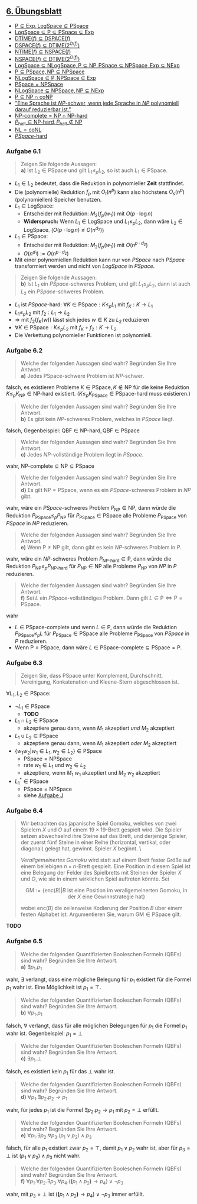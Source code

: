 ## [6. Übungsblatt](https://web.archive.org/web/20241212082357/https://iccl.inf.tu-dresden.de/w/images/e/e4/TheoLog24-Uebung06.pdf)

  * [$\text{P} \subsetneq \text{Exp}, \text{LogSpace} \subsetneq \text{PSpace}$](https://web.archive.org/web/20250222123606/https://iccl.inf.tu-dresden.de/w/images/8/86/TheoLog2024-Vorlesung-07-print.pdf#page=28)
  * [$\text{LogSpace} \subseteq \text{P} \subseteq \text{PSpace} \subsetneq \text{Exp}$](https://web.archive.org/web/20250222123606/https://iccl.inf.tu-dresden.de/w/images/8/86/TheoLog2024-Vorlesung-07-print.pdf#page=28)
  * [$\text{DTIME}(f) \subseteq \text{DSPACE}(f)$](https://iccl.inf.tu-dresden.de/w/images/c/c2/TheoLog2024-Vorlesung-08-print.pdf#page=5)
  * [$\text{DSPACE}(f) \subseteq \text{DTIME}(2^{O(f)})$](https://iccl.inf.tu-dresden.de/w/images/c/c2/TheoLog2024-Vorlesung-08-print.pdf#page=6)
  * [$\text{NTIME}(f) \subseteq \text{NSPACE}(f)$](https://iccl.inf.tu-dresden.de/w/images/c/c2/TheoLog2024-Vorlesung-08-print.pdf#page=11)
  * [$\text{NSPACE}(f) \subseteq \text{DTIME}(2^{O(f)})$](https://iccl.inf.tu-dresden.de/w/images/c/c2/TheoLog2024-Vorlesung-08-print.pdf#page=11)
  * [$\text{LogSpace} \subseteq \text{NLogSpace}, \text{P} \subseteq \text{NP}, \text{PSpace} \subseteq \text{NPSpace}, \text{Exp} \subseteq \text{NExp}$](https://iccl.inf.tu-dresden.de/w/images/c/c2/TheoLog2024-Vorlesung-08-print.pdf#page=11)
  * [$\text{P} \subseteq \text{PSpace}, \text{NP} \subseteq \text{NPSpace}$](https://iccl.inf.tu-dresden.de/w/images/c/c2/TheoLog2024-Vorlesung-08-print.pdf#page=11)
  * [$\text{NLogSpace} \subseteq \text{P}, \text{NPSpace} \subseteq \text{Exp}$](https://iccl.inf.tu-dresden.de/w/images/c/c2/TheoLog2024-Vorlesung-08-print.pdf#page=11)
  * [$\text{PSpace} = \text{NPSpace}$](https://iccl.inf.tu-dresden.de/w/images/c/c2/TheoLog2024-Vorlesung-08-print.pdf#page=13)
  * [$\text{NLogSpace} \subsetneq \text{NPSpace}, \text{NP} \subsetneq \text{NExp}$](https://iccl.inf.tu-dresden.de/w/images/c/c2/TheoLog2024-Vorlesung-08-print.pdf#page=14)
  * [$\text{P} \subseteq \text{NP} \cap \text{coNP}$](https://web.archive.org/web/20250222123606/https://iccl.inf.tu-dresden.de/w/images/5/5d/TheoLog2024-Vorlesung-09-print.pdf#page=14)
  * ["Eine Sprache ist *NP*-schwer, wenn jede Sprache in *NP* polynomiell darauf reduzierbar ist."](https://web.archive.org/web/20250222123606/https://iccl.inf.tu-dresden.de/w/images/5/5d/TheoLog2024-Vorlesung-09-print.pdf#page=19)
  * [$\text{NP-complete} = \text{NP} \cap \text{NP-hard}$](https://web.archive.org/web/20250222123606/https://iccl.inf.tu-dresden.de/w/images/5/5d/TheoLog2024-Vorlesung-09-print.pdf#page=19)
  * [$P_\text{halt} \in \text{NP-hard}, P_\text{halt} \notin \text{NP}$](https://web.archive.org/web/20250222123606/https://iccl.inf.tu-dresden.de/w/images/5/5d/TheoLog2024-Vorlesung-09-print.pdf#page=19)
  * [$\text{NL} = \text{coNL}$](https://web.archive.org/web/20250222123606/https://iccl.inf.tu-dresden.de/w/images/1/1b/TheoLog2024-Vorlesung-11-print.pdf#page=10)
  * [*PSpace*-hard](https://web.archive.org/web/20250222123633/https://iccl.inf.tu-dresden.de/w/images/1/1b/TheoLog2024-Vorlesung-11-print.pdf#page=20)

### Aufgabe 6.1

> Zeigen Sie folgende Aussagen: \
> **a)** Ist $L_2 \in \text{PSpace}$ und gilt $L_1 \leq_p L_2$, so ist auch $L_1 \in \text{PSpace}$.

  * $L_1 \in L_2$ bedeutet, dass die Reduktion in polynomieller **Zeit** stattfindet.
  * Die (polynomielle) Reduktion $f_p$ mit $O_t(n^p)$ kann also höchstens $O_s(n^p)$ (polynomiellen) Speicher benutzen.
  * $L_1 \in \text{LogSpace}$:
      * Entscheider mit Reduktion: $M_2(f_p(w_1))$ mit $O(p \cdot \log{n})$
      * **Widerspruch:** Wenn $L_1 \in \text{LogSpace}$ und $L_1 \leq_p L_2$, dann wäre $L_2 \in \text{LogSpace}$. ($O(p \cdot \log{n}) \not\approx O(n^{d_2})$)
  * $L_1 \in \text{PSpace}$:
      * Entscheider mit Reduktion: $M_2(f_p(w_1))$ mit $O(n^{p \cdot d_2})$
      * $O(n^{d_1}) := O(n^{p \cdot d_2})$
  * Mit einer polynomiellen Reduktion kann nur von *PSpace* nach *PSpace* transformiert werden und nicht von *LogSpace* in *PSpace*.

> Zeigen Sie folgende Aussagen: \
> **b)** Ist $L_1$ ein *PSpace*-schweres Problem, und gilt $L_1 \leq_p L_2$, dann ist auch $L_2$ ein *PSpace*-schweres Problem.

  * $L_1$ ist *PSpace*-hard: $\forall K \in \text{PSpace}: K \leq_p L_1$ mit $f_K: K \rightarrow L_1$
  * $L_1 \leq_p L_2$ mit $f_2: L_1 \rightarrow L_2$
  * $\Rightarrow$ mit $f_2(f_K(w))$ lässt sich jedes $w \in K$ zu $L_2$ reduzieren
  * $\forall K \in \text{PSpace}: K \leq_p L_2$ mit $f_K \circ f_2: K \rightarrow L_2$
  * Die Verkettung polynomieller Funktionen ist polynomiell.

### Aufgabe 6.2

> Welche der folgenden Aussagen sind wahr? Begründen Sie Ihre Antwort. \
> **a)** Jedes PSpace-schwere Problem ist *NP*-schwer.

falsch, es existieren Probleme $K \in \text{PSpace}, K \notin \text{NP}$ für die keine Reduktion $K \leq_p K_\text{NP} \in \text{NP-hard}$ existiert. ($K \leq_p K_\text{PSpace} \in \text{PSpace-hard}$ muss existieren.)

> Welche der folgenden Aussagen sind wahr? Begründen Sie Ihre Antwort. \
> **b)** Es gibt kein *NP*-schweres Problem, welches in *PSpace* liegt.

falsch, Gegenbeispiel: $\text{QBF} \in \text{NP-hard}, \text{QBF} \in \text{PSpace}$

> Welche der folgenden Aussagen sind wahr? Begründen Sie Ihre Antwort. \
> **c)** Jedes *NP*-vollständige Problem liegt in *PSpace*.

wahr, $\text{NP-complete} \subseteq \text{NP} \subseteq \text{PSpace}$

> Welche der folgenden Aussagen sind wahr? Begründen Sie Ihre Antwort. \
> **d)** Es gilt $\text{NP} = \text{PSpace}$, wenn es ein *PSpace*-schweres Problem in *NP* gibt.

wahr, wäre ein *PSpace*-schweres Problem $P_\text{NP} \in \text{NP}$, dann würde die Reduktion $P_\text{PSpace} \leq_p P_\text{NP}$ für $P_\text{PSpace} \in \text{PSpace}$ alle Probleme $P_\text{PSpace}$ von *PSpace* in *NP* reduzieren.

> Welche der folgenden Aussagen sind wahr? Begründen Sie Ihre Antwort. \
> **e)** Wenn $\text{P} \neq \text{NP}$ gilt, dann gibt es kein *NP*-schweres Problem in *P*.

wahr, wäre ein *NP*-schweres Problem $P_\text{NP-hard} \in \text{P}$, dann würde die Reduktion $P_\text{NP} \leq_p P_\text{NP-hard}$ für $P_\text{NP} \in \text{NP}$ alle Probleme $P_\text{NP}$ von *NP* in *P* reduzieren.

> Welche der folgenden Aussagen sind wahr? Begründen Sie Ihre Antwort. \
> **f)** Sei $L$ ein *PSpace*-vollständiges Problem. Dann gilt $L \in \text{P} \Leftrightarrow \text{P} = \text{PSpace}$.

wahr

  * $L \in \text{PSpace-complete}$ und wenn $L \in \text{P}$, dann würde die Reduktion $P_\text{PSpace} \leq_p L$ für $P_\text{PSpace} \in \text{PSpace}$ alle Probleme $P_\text{PSpace}$ von *PSpace* in *P* reduzieren.
  * Wenn $\text{P} = \text{PSpace}$, dann wäre $L \in \text{PSpace-complete} \subseteq \text{PSpace} = \text{P}$.

### Aufgabe 6.3

> Zeigen Sie, dass PSpace unter Komplement, Durchschnitt, Vereinigung, Konkatenation und Kleene-Stern abgeschlossen ist.

$\forall L_1, L_2 \in \text{PSpace}:$

  * $\neg L_1 \in \text{PSpace}$
      * **TODO**
  * $L_1 \cap L_2 \in \text{PSpace}$
      * akzeptiere genau dann, wenn $M_1$ akzeptiert *und* $M_2$ akzeptiert
  * $L_1 \cup L_2 \in \text{PSpace}$
      * akzeptiere genau dann, wenn $M_1$ akzeptiert *oder* $M_2$ akzeptiert
  * $\left\{ w_1 w_2 | w_1 \in L_1, w_2 \in L_2 \right\} \in \text{PSpace}$
      * $\text{PSpace} = \text{NPSpace}$
      * rate $w_1 \in L_1$ und $w_2 \in L_2$
      * akzeptiere, wenn $M_1$ $w_1$ akzeptiert und $M_2$ $w_2$ akzeptiert
  * $L_1^{*} \in \text{PSpace}$
      * $\text{PSpace} = \text{NPSpace}$
      * siehe [Aufgabe J](#aufgabe-j)

### Aufgabe 6.4

> Wir betrachten das japanische Spiel Gomoku, welches von zwei Spielern $X$ und $O$ auf einem $19 \times 19$-Brett gespielt wird. Die Spieler setzen abwechselnd ihre Steine auf das Brett, und derjenige Spieler, der zuerst fünf Steine in einer Reihe (horizontal, vertikal, oder diagonal) gelegt hat, gewinnt. Spieler $X$ beginnt. \
>
> *Verallgemeinertes Gomoku* wird statt auf einem Brett fester Größe auf einem beliebigen $n \times n$-Brett gespielt. Eine Position in diesem Spiel ist eine Belegung der Felder des Spielbretts mit Steinen der Spieler $X$ und $O$, wie sie in einem wirklichen Spiel auftreten könnte. Sei
>
> $$\text{GM} := \{\text{enc}(B) | \text{$B$ ist eine Position im verallgemeinerten Gomoku,
in der $X$ eine Gewinnstrategie hat}\}$$
>
> wobei $\text{enc}(B)$ die zeilenweise Kodierung der Position $B$ über einem festen Alphabet ist. Argumentieren Sie, warum $\text{GM} \in \text{PSpace}$ gilt.

**TODO**

### Aufgabe 6.5

> Welche der folgenden Quantifizierten Booleschen Formeln (QBFs) sind wahr? Begründen Sie Ihre Antwort. \
> **a)** $\exists p_1.p_1$

wahr, $\exists$ verlangt, dass eine mögliche Belegung für $p_1$ existiert für die Formel $p_1$ wahr ist. Eine Möglichkeit ist $p_1 = \top$.

> Welche der folgenden Quantifizierten Booleschen Formeln (QBFs) sind wahr? Begründen Sie Ihre Antwort. \
> **b)** $\forall p_1.p_1$

falsch, $\forall$ verlangt, dass für alle möglichen Belegungen für $p_1$ die Formel $p_1$ wahr ist. Gegenbeispiel: $p_1 = \bot$

> Welche der folgenden Quantifizierten Booleschen Formeln (QBFs) sind wahr? Begründen Sie Ihre Antwort. \
> **c)** $\exists p_1.\bot$

falsch, es existiert kein $p_1$ für das $\bot$ wahr ist.

> Welche der folgenden Quantifizierten Booleschen Formeln (QBFs) sind wahr? Begründen Sie Ihre Antwort. \
> **d)** $\forall p_1.\exists p_2.p_2 \rightarrow p_1$

wahr, für jedes $p_1$ ist die Formel $\exists p_2.p_2 \rightarrow p_1$ mit $p_2 = \bot$ erfüllt.

> Welche der folgenden Quantifizierten Booleschen Formeln (QBFs) sind wahr? Begründen Sie Ihre Antwort. \
> **e)** $\forall p_1.\exists p_2.\forall p_3.(p_1 \lor p_2) \land p_3$

falsch, für alle $p_1$ existiert zwar $p_2 = \top$, damit $p_1 \lor p_2$ wahr ist, aber für $p_3 = \bot$ ist $(p_1 \lor p_2) \land p_3$ nicht wahr.

> Welche der folgenden Quantifizierten Booleschen Formeln (QBFs) sind wahr? Begründen Sie Ihre Antwort. \
> **f)** $\forall p_1.\forall p_2.\exists p_3.\forall p_4.(\bm{(}p_1 \land p_2\bm{)} \rightarrow p_4) \lor \lnot p_3$

wahr, mit $p_3 = \bot$ ist $(\bm{(}p_1 \land p_2\bm{)} \rightarrow p_4) \lor \lnot p_3$ immer erfüllt.

